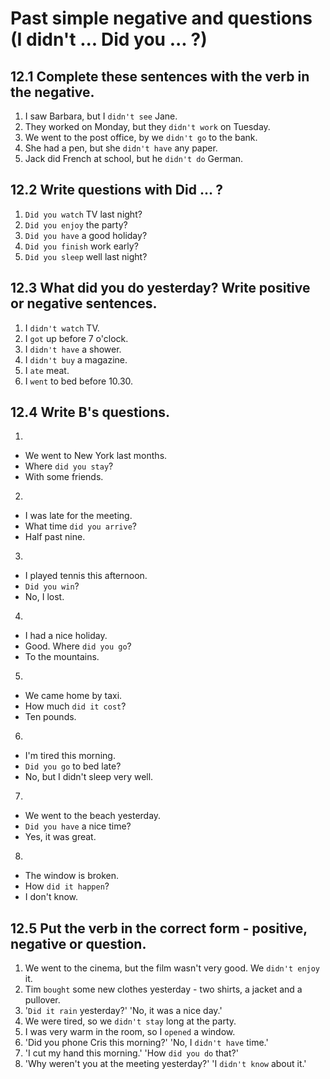 # Past simple negative and questions (I didn't ... Did you ... ?)

## 12.1 Complete these sentences with the verb in the negative.
1. I saw Barbara, but I `didn't see` Jane.
2. They worked on Monday, but they `didn't work` on Tuesday.
3. We went to the post office, by we `didn't go` to the bank.
4. She had a pen, but she `didn't have` any paper.
5. Jack did French at school, but he `didn't do` German.

## 12.2 Write questions with Did ... ?
1. `Did you watch` TV last night?
2. `Did you enjoy` the party?
3. `Did you have` a good holiday?
4. `Did you finish` work early?
5. `Did you sleep` well last night?

## 12.3 What did you do yesterday? Write positive or negative sentences.
1. I `didn't watch` TV.
2. I `got` up before 7 o'clock.
3. I `didn't have` a shower.
4. I `didn't buy` a magazine.
5. I `ate` meat.
6. I `went` to bed before 10.30.

## 12.4 Write B's questions.
1.
  * We went to New York last months.
  * Where `did you stay`?
  * With some friends.
2.
  * I was late for the meeting.
  * What time `did you arrive`?
  * Half past nine.
3.
  * I played tennis this afternoon.
  * `Did you win`?
  * No, I lost.
4.
  * I had a nice holiday.
  * Good. Where `did you go`?
  * To the mountains.
5.
  * We came home by taxi.
  * How much `did it cost`?
  * Ten pounds.
6.
  * I'm tired this morning.
  * `Did you go` to bed late?
  * No, but I didn't sleep very well.
7.
  * We went to the beach yesterday.
  * `Did you have` a nice time?
  * Yes, it was great.
8.
  * The window is broken.
  * How `did it happen`?
  * I don't know.

## 12.5 Put the verb in the correct form - positive, negative or question.
1. We went to the cinema, but the film wasn't very good. We `didn't enjoy` it.
2. Tim `bought` some new clothes yesterday - two shirts, a jacket and a pullover.
3. '`Did it rain` yesterday?' 'No, it was a nice day.'
4. We were tired, so we `didn't stay` long at the party.
5. I was very warm in the room, so I `opened` a window.
6. 'Did you phone Cris this morning?' 'No, I `didn't have` time.'
7. 'I cut my hand this morning.' 'How `did you do` that?'
8. 'Why weren't you at the meeting yesterday?' 'I `didn't know` about it.'
